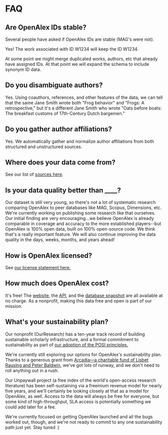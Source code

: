 # FAQ

## Are OpenAlex IDs stable?

Several people have asked if OpenAlex IDs are stable (MAG's were not).

Yes! The work associated with ID W1234 will keep the ID W1234.

At some point we might merge duplicated works, authors, etc that already have assigned IDs. At that point we will expand the schema to include synonym ID data.

## Do you disambiguate authors?

Yes. Using coauthors, references, and other features of the data, we can tell that the same Jane Smith wrote both "Frog behavior" and "Frogs: A retrospective," but it's a different Jane Smith who wrote "Oats before boats: The breakfast customs of 17th-Century Dutch bargemen."

## Do you gather author affiliations?

Yes. We automatically gather and normalize author affiliations from both structured and unstructured sources.

## Where does your data come from?

See our list of [sources here](about-the-data.md#sources).

## Is your data quality better than \_\_\_\_?

Our dataset is still very young, so there's not a lot of systematic research comparing OpenAlex to peer databases like MAG, Scopus, Dimensions, etc. We're currently working on publishing some research like that ourselves. Our initial finding are very encouraging...we believe OpenAlex is already comparable in coverage and accuracy to the more established players--but OpenAlex is 100% open data, built on 100% open-source code. We think that's a really important feature. We will also continue improving the data quality in the days, weeks, months, and years ahead!&#x20;

## How is OpenAlex licensed?&#x20;

See [our license statement here.](license.md)

## How much does OpenAlex cost?

It's free! The [website](website.md), the [API](api/), and the [database snapshot](download-snapshot/) are all available at no charge. As a nonprofit, making this data free and open is part of our mission.

## What's your sustainability plan?

Our nonprofit (OurResearch) has a ten-year track record of building sustainable scholarly infrastructure, and a formal commitment to sustainability as part of [our adoption of the POSI principles.](https://blog.ourresearch.org/posi/)&#x20;

We're currently still exploring our options for OpenAlex's sustainability plan. Thanks to a generous grant from [Arcadia—a charitable fund of Lisbet Rausing and Peter Baldwin](https://www.arcadiafund.org.uk), we've got lots of runway, and we don't need to roll anything out in a rush.

Our Unpaywall project (a free index of the world's open-access research literature) has been self-sustaining via a freemium revenue model for nearly five years, and we'll certainly be looking closely at that as a model for OpenAlex, as well. Access to the data will always be free for everyone, but some kind of high-throughput, SLA access is potentially something we could add later for a fee.&#x20;

We're currently focused on getting OpenAlex launched and all the bugs worked out, though, and we're not ready to commit to any one sustainability path just yet. Stay tuned :)

